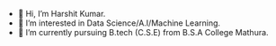 - 👋 Hi, I’m Harshit Kumar.
- 👀 I’m interested in Data Science/A.I/Machine Learning.
- 🌱 I’m currently pursuing B.tech (C.S.E) from B.S.A College Mathura.


<!---
Harshitk024/Harshitk024 is a ✨ special ✨ repository because its `README.md` (this file) appears on your GitHub profile.
You can click the Preview link to take a look at your changes.
--->
